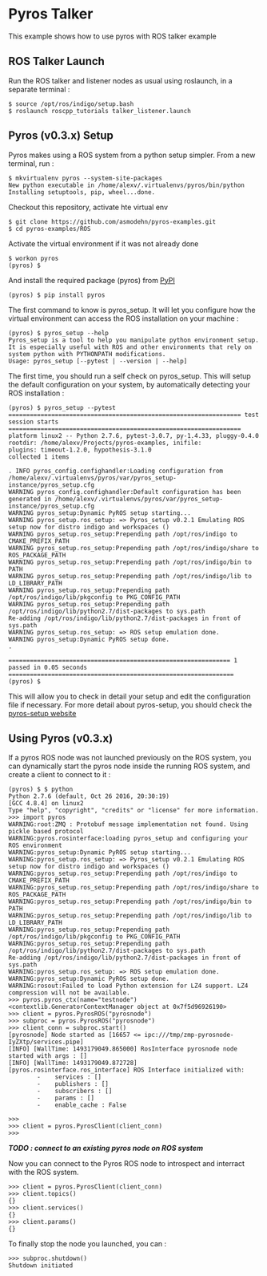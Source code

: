 Pyros Talker
============

This example shows how to use pyros with ROS talker example

ROS Talker Launch
-----------------
Run the ROS talker and listener nodes as usual using roslaunch, in a separate terminal : 

```
$ source /opt/ros/indigo/setup.bash 
$ roslaunch roscpp_tutorials talker_listener.launch 
```

Pyros (v0.3.x) Setup
------------------

Pyros makes using a ROS system from a python setup simpler.
From a new terminal, run : 

```
$ mkvirtualenv pyros --system-site-packages
New python executable in /home/alexv/.virtualenvs/pyros/bin/python
Installing setuptools, pip, wheel...done.
```

Checkout this repository, activate hte virtual env 
```
$ git clone https://github.com/asmodehn/pyros-examples.git
$ cd pyros-examples/ROS
```

Activate the virtual environment if it was not already done
```
$ workon pyros
(pyros) $
```

And install the required package (pyros) from [PyPI](https://pypi.python.org/pypi)
```
(pyros) $ pip install pyros
```

The first command to know is pyros_setup.
It will let you configure how the virtual environment can access the ROS installation on your machine : 
```
(pyros) $ pyros_setup --help
Pyros_setup is a tool to help you manipulate python environment setup.
It is especially useful with ROS and other environments that rely on system python with PYTHONPATH modifications.
Usage: pyros_setup [--pytest | --version | --help]
```

The first time, you should run a self check on pyros_setup.
This will setup the default configuration on your system, by automatically detecting your ROS installation :
```
(pyros) $ pyros_setup --pytest
================================================================= test session starts =================================================================
platform linux2 -- Python 2.7.6, pytest-3.0.7, py-1.4.33, pluggy-0.4.0
rootdir: /home/alexv/Projects/pyros-examples, inifile:
plugins: timeout-1.2.0, hypothesis-3.1.0
collected 1 items 

. INFO pyros_config.confighandler:Loading configuration from /home/alexv/.virtualenvs/pyros/var/pyros_setup-instance/pyros_setup.cfg
WARNING pyros_config.confighandler:Default configuration has been generated in /home/alexv/.virtualenvs/pyros/var/pyros_setup-instance/pyros_setup.cfg
WARNING pyros_setup:Dynamic PyROS setup starting...
WARNING pyros_setup.ros_setup: => Pyros_setup v0.2.1 Emulating ROS setup now for distro indigo and workspaces ()
WARNING pyros_setup.ros_setup:Prepending path /opt/ros/indigo to CMAKE_PREFIX_PATH
WARNING pyros_setup.ros_setup:Prepending path /opt/ros/indigo/share to ROS_PACKAGE_PATH
WARNING pyros_setup.ros_setup:Prepending path /opt/ros/indigo/bin to PATH
WARNING pyros_setup.ros_setup:Prepending path /opt/ros/indigo/lib to LD_LIBRARY_PATH
WARNING pyros_setup.ros_setup:Prepending path /opt/ros/indigo/lib/pkgconfig to PKG_CONFIG_PATH
WARNING pyros_setup.ros_setup:Prepending path /opt/ros/indigo/lib/python2.7/dist-packages to sys.path
Re-adding /opt/ros/indigo/lib/python2.7/dist-packages in front of sys.path
WARNING pyros_setup.ros_setup: => ROS setup emulation done.
WARNING pyros_setup:Dynamic PyROS setup done.
.

============================================================== 1 passed in 0.05 seconds ===============================================================
(pyros) $
```

This will allow you to check in detail your setup and edit the configuration file if necessary.
For more detail about pyros-setup, you should check the [pyros-setup website](https://github.com/asmodehn/pyros-setup.git)


Using Pyros (v0.3.x)
--------------------

If a pyros ROS node was not launched previously on the ROS system, you can dynamically start the pyros node inside the running ROS system, and create a client to connect to it : 
```
(pyros) $ $ python
Python 2.7.6 (default, Oct 26 2016, 20:30:19) 
[GCC 4.8.4] on linux2
Type "help", "copyright", "credits" or "license" for more information.
>>> import pyros
WARNING:root:ZMQ : Protobuf message implementation not found. Using pickle based protocol
WARNING:pyros.rosinterface:loading pyros_setup and configuring your ROS environment
WARNING:pyros_setup:Dynamic PyROS setup starting...
WARNING:pyros_setup.ros_setup: => Pyros_setup v0.2.1 Emulating ROS setup now for distro indigo and workspaces ()
WARNING:pyros_setup.ros_setup:Prepending path /opt/ros/indigo to CMAKE_PREFIX_PATH
WARNING:pyros_setup.ros_setup:Prepending path /opt/ros/indigo/share to ROS_PACKAGE_PATH
WARNING:pyros_setup.ros_setup:Prepending path /opt/ros/indigo/bin to PATH
WARNING:pyros_setup.ros_setup:Prepending path /opt/ros/indigo/lib to LD_LIBRARY_PATH
WARNING:pyros_setup.ros_setup:Prepending path /opt/ros/indigo/lib/pkgconfig to PKG_CONFIG_PATH
WARNING:pyros_setup.ros_setup:Prepending path /opt/ros/indigo/lib/python2.7/dist-packages to sys.path
Re-adding /opt/ros/indigo/lib/python2.7/dist-packages in front of sys.path
WARNING:pyros_setup.ros_setup: => ROS setup emulation done.
WARNING:pyros_setup:Dynamic PyROS setup done.
WARNING:rosout:Failed to load Python extension for LZ4 support. LZ4 compression will not be available.
>>> pyros.pyros_ctx(name="testnode")
<contextlib.GeneratorContextManager object at 0x7f5d96926190>
>>> client = pyros.PyrosROS("pyrosnode")
>>> subproc = pyros.PyrosROS("pyrosnode")
>>> client_conn = subproc.start()
[pyrosnode] Node started as [16657 <= ipc:///tmp/zmp-pyrosnode-IyZXtp/services.pipe]
[INFO] [WallTime: 1493179049.865000] RosInterface pyrosnode node started with args : []
[INFO] [WallTime: 1493179049.872728] [pyros.rosinterface.ros_interface] ROS Interface initialized with:
        -    services : []
        -    publishers : []
        -    subscribers : []
        -    params : []
        -    enable_cache : False
        
>>> 
>>> client = pyros.PyrosClient(client_conn)
>>> 

```

_**TODO : connect to an existing pyros node on ROS system**_


Now you can connect to the Pyros ROS node to introspect and interract with the ROS system.
```
>>> client = pyros.PyrosClient(client_conn)
>>> client.topics()
{}
>>> client.services()
{}
>>> client.params()
{}

``` 

To finally stop the node you launched, you can : 
```
>>> subproc.shutdown()
Shutdown initiated
```
